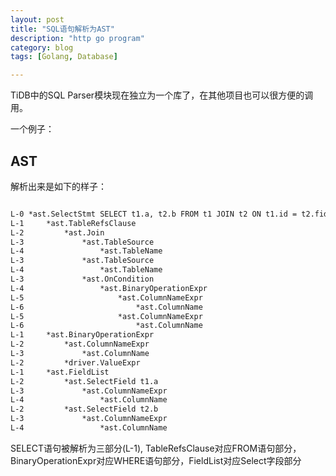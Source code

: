 ```yaml
---
layout: post
title: "SQL语句解析为AST"
description: "http go program"
category: blog
tags: [Golang, Database]

---
```


TiDB中的SQL Parser模块现在独立为一个库了，在其他项目也可以很方便的调用。

一个例子： 

<script src="https://gist.github.com/bopjiang/b5d7de1471d1a1be3387e33c6eb30591.js"></script>


## AST
解析出来是如下的样子：
~~~txt

L-0 *ast.SelectStmt SELECT t1.a, t2.b FROM t1 JOIN t2 ON t1.id = t2.fid WHERE t1.c>100
L-1 	*ast.TableRefsClause
L-2 		*ast.Join
L-3 			*ast.TableSource
L-4 				*ast.TableName
L-3 			*ast.TableSource
L-4 				*ast.TableName
L-3 			*ast.OnCondition
L-4 				*ast.BinaryOperationExpr
L-5 					*ast.ColumnNameExpr
L-6 						*ast.ColumnName
L-5 					*ast.ColumnNameExpr
L-6 						*ast.ColumnName
L-1 	*ast.BinaryOperationExpr
L-2 		*ast.ColumnNameExpr
L-3 			*ast.ColumnName
L-2 		*driver.ValueExpr
L-1 	*ast.FieldList
L-2 		*ast.SelectField t1.a
L-3 			*ast.ColumnNameExpr
L-4 				*ast.ColumnName
L-2 		*ast.SelectField t2.b
L-3 			*ast.ColumnNameExpr
L-4 				*ast.ColumnName
~~~

SELECT语句被解析为三部分(L-1), TableRefsClause对应FROM语句部分，BinaryOperationExpr对应WHERE语句部分，FieldList对应Select字段部分